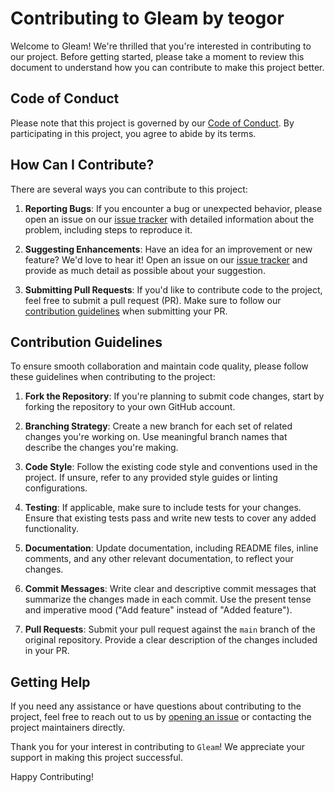 # Contributing to Gleam by teogor

Welcome to Gleam! We're thrilled that you're interested in contributing to our project. Before
getting started, please take a moment to review this document to understand how you can contribute
to make this project better.

## Code of Conduct

Please note that this project is governed by our [Code of Conduct](CODE_OF_CONDUCT.md). By
participating in this project, you agree to abide by its terms.

## How Can I Contribute?

There are several ways you can contribute to this project:

1. **Reporting Bugs**: If you encounter a bug or unexpected behavior, please open an issue on
   our [issue tracker](https://github.com/teogor/gleam/issues) with detailed information
   about the problem, including steps to reproduce it.

2. **Suggesting Enhancements**: Have an idea for an improvement or new feature? We'd love to hear
   it! Open an issue on our [issue tracker](https://github.com/teogor/gleam/issues) and
   provide as much detail as possible about your suggestion.

3. **Submitting Pull Requests**: If you'd like to contribute code to the project, feel free to
   submit a pull request (PR). Make sure to follow
   our [contribution guidelines](#contribution-guidelines) when submitting your PR.

## Contribution Guidelines

To ensure smooth collaboration and maintain code quality, please follow these guidelines when
contributing to the project:

1. **Fork the Repository**: If you're planning to submit code changes, start by forking the
   repository to your own GitHub account.

2. **Branching Strategy**: Create a new branch for each set of related changes you're working on.
   Use meaningful branch names that describe the changes you're making.

3. **Code Style**: Follow the existing code style and conventions used in the project. If unsure,
   refer to any provided style guides or linting configurations.

4. **Testing**: If applicable, make sure to include tests for your changes. Ensure that existing
   tests pass and write new tests to cover any added functionality.

5. **Documentation**: Update documentation, including README files, inline comments, and any other
   relevant documentation, to reflect your changes.

6. **Commit Messages**: Write clear and descriptive commit messages that summarize the changes made
   in each commit. Use the present tense and imperative mood ("Add feature" instead of "Added
   feature").

7. **Pull Requests**: Submit your pull request against the `main` branch of the original repository.
   Provide a clear description of the changes included in your PR.

## Getting Help

If you need any assistance or have questions about contributing to the project, feel free to reach
out to us by [opening an issue](https://github.com/teogor/gleam/issues) or contacting the
project maintainers directly.

Thank you for your interest in contributing to `Gleam`! We appreciate your support in making
this project successful.

Happy Contributing!
